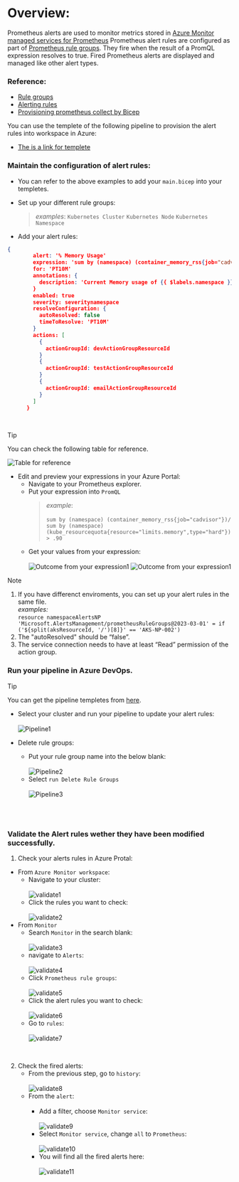 # Overview:

Prometheus alerts are used to monitor metrics stored in [Azure Monitor managed services for Prometheus](https://learn.microsoft.com/en-us/azure/azure-monitor/essentials/prometheus-metrics-overview)
Prometheus alert rules are configured as part of [Prometheus rule groups](https://learn.microsoft.com/en-us/azure/azure-monitor/essentials/prometheus-rule-groups). They fire when the result of a PromQL expression resolves to true. Fired Prometheus alerts are displayed and managed like other alert types.
<br/>
### Reference:
* [Rule groups](https://learn.microsoft.com/en-us/azure/azure-monitor/essentials/prometheus-rule-groups)
* [Alerting rules](https://prometheus.io/docs/prometheus/latest/configuration/alerting_rules/)
* [Provisioning prometheus collect by Bicep](https://github.com/Azure/prometheus-collector/blob/main/AddonBicepTemplate/recommendedMetricAlerts.bicep)

You can use the templete of the following pipeline to provision the alert rules into workspace in Azure:
* [The is a link for templete]()

### Maintain the configuration of alert rules:

* You can refer to the above examples to add your `main.bicep` into your templetes.

* Set up your different rule groups: 
   > _examples_: 
     `Kubernetes Cluster`
     `Kubernetes Node`
     `Kubernetes Namespace`

* Add your alert rules:
```json
{
        alert: '% Memory Usage'
        expression: 'sum by (namespace) (container_memory_rss{job="cadvisor"})/ sum by (namespace) (kube_resourcequota{resource="limits.memory",type="hard"}) > .90 '
        for: 'PT10M'
        annotations: {
          description: 'Current Memory usage of {{ $labels.namespace }} is: {{  $value | humanizePercentage }}'
        }
        enabled: true
        severity: severitynamespace
        resolveConfiguration: {
          autoResolved: false
          timeToResolve: 'PT10M'
        }
        actions: [
          {
            actionGroupId: devActionGroupResourceId
          }
          {
            actionGroupId: testActionGroupResourceId
          }
          {
            actionGroupId: emailActionGroupResourceId
          }
        ]
      }
```
<br/>

> [!TIP]
> You can check the following table for reference.

![Table for reference](../assets/images/AlertRules/rules.png)

* Edit and preview your expressions in your Azure Portal:
  + Navigate to your Prometheus explorer.
  + Put your expression into `PromQL`
    > _example_: <br/><br/>
    ```sum by (namespace) (container_memory_rss{job="cadvisor"})/ sum by (namespace) (kube_resourcequota{resource="limits.memory",type="hard"}) > .90```
  + Get your values from your expression:<br/><br/>
    ![Outcome from your expression1](../assets/images/AlertRules/outcome1.png)
    ![Outcome from your expression1](../assets/images/AlertRules/outcome2.png)

> [!NOTE]
> 1. If you have differenct enviroments, you can set up your alert rules in the same file.<br/>_examples:_<br/> ```resource namespaceAlertsNP 'Microsoft.AlertsManagement/prometheusRuleGroups@2023-03-01' = if ('${split(aksResourceId, '/')[8]}' == 'AKS-NP-002')```
> 2. The "autoResolved" should be “false”.
> 3. The service connection needs to have at least “Read” permission of the action group.

### Run your pipeline in Azure DevOps.
> [!TIP]
> You can get the pipeline templetes from [here]().

* Select your cluster and run your pipeline to update your alert rules:<br/><br/>
![Pipeline1](../assets/images/AlertRules/pipeline1.png)

* Delete rule groups:
  - Put your rule group name into the below blank:<br/><br/>
  ![Pipeline2](../assets/images/AlertRules/pipeline2.png)
  - Select `run Delete Rule Groups`<br/><br/>
  ![Pipeline3](../assets/images/AlertRules/pipeline3.png)

<br/><br/>

### Validate the Alert rules wether they have been modified successfully.

1. Check your alerts rules in Azure Protal:
- From `Azure Monitor workspace`:
   - Navigate to your cluster:<br/><br/>
   ![validate1](../assets/images/AlertRules/validate1.png)
   - Click the rules you want to check:<br/><br/>
   ![validate2](../assets/images/AlertRules/validate2.png)
- From `Monitor`
   - Search `Monitor` in the search blank:<br/><br/>
   ![validate3](../assets/images/AlertRules/validate3.png)
   - navigate to `Alerts`:<br/><br/>
   ![validate4](../assets/images/AlertRules/validate4.png)
   - Click `Prometheus rule groups`:<br/><br/>
   ![validate5](../assets/images/AlertRules/validate5.png)
   - Click the alert rules you want to check:<br/><br/>
   ![validate6](../assets/images/AlertRules/validate6.png)
   - Go to `rules`:<br/><br/>
   ![validate7](../assets/images/AlertRules/validate7.png)
<br/>

2. Check the fired alerts:
   - From the previous step, go to `history`:<br/><br/>
   ![validate8](../assets/images/AlertRules/validate8.png)
   - From the `alert`:<br/><br/>
     - Add a filter, choose `Monitor service`:<br/><br/>
     ![validate9](../assets/images/AlertRules/validate9.png)
     - Select `Monitor service`, change `all` to `Prometheus`:<br/><br/>
     ![validate10](../assets/images/AlertRules/validate10.png) 
     - You will find all the fired alerts here:<br/><br/>
     ![validate11](../assets/images/AlertRules/validate11.png)  